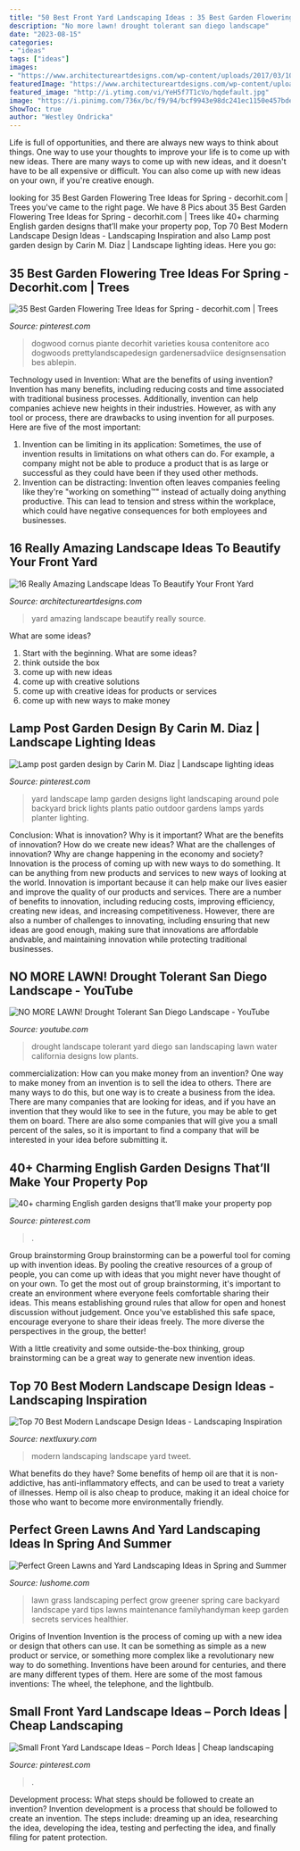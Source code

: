 ```yaml
---
title: "50 Best Front Yard Landscaping Ideas : 35 Best Garden Flowering Tree Ideas For Spring"
description: "No more lawn! drought tolerant san diego landscape"
date: "2023-08-15"
categories:
- "ideas"
tags: ["ideas"]
images:
- "https://www.architectureartdesigns.com/wp-content/uploads/2017/03/10-6-630x473.jpg"
featuredImage: "https://www.architectureartdesigns.com/wp-content/uploads/2017/03/10-6-630x473.jpg"
featured_image: "http://i.ytimg.com/vi/YeH5f7T1cVo/hqdefault.jpg"
image: "https://i.pinimg.com/736x/bc/f9/94/bcf9943e98dc241ec1150e457bde39c4.jpg"
ShowToc: true
author: "Westley Ondricka"
---
```



Life is full of opportunities, and there are always new ways to think about things. One way to use your thoughts to improve your life is to come up with new ideas. There are many ways to come up with new ideas, and it doesn't have to be all expensive or difficult. You can also come up with new ideas on your own, if you're creative enough.

	

		
looking for 35 Best Garden Flowering Tree Ideas for Spring - decorhit.com | Trees you've came to the right page. We have 8 Pics about 35 Best Garden Flowering Tree Ideas for Spring - decorhit.com | Trees like 40+ charming English garden designs that’ll make your property pop, Top 70 Best Modern Landscape Design Ideas - Landscaping Inspiration and also Lamp post garden design by Carin M. Diaz | Landscape lighting ideas. Here you go:
		
    
## 35 Best Garden Flowering Tree Ideas For Spring - Decorhit.com | Trees

<img loading=lazy src="https://i.pinimg.com/736x/ef/15/4d/ef154dc12f2ccb7b7e1a751e3b564310.jpg" onerror="this.onerror=null;this.src='https://tse1.mm.bing.net/th?id=OIP.kYw7GWZHTIAjn7oz50mh1gAAAA&amp;pid=15.1';" alt="35 Best Garden Flowering Tree Ideas for Spring - decorhit.com | Trees">

_Source: pinterest.com_

>dogwood cornus piante decorhit varieties kousa contenitore aco dogwoods prettylandscapedesign gardenersadviice designsensation bes ablepin. 

	

Technology used in Invention: What are the benefits of using invention?
Invention has many benefits, including reducing costs and time associated with traditional business processes. Additionally, invention can help companies achieve new heights in their industries. However, as with any tool or process, there are drawbacks to using invention for all purposes. Here are five of the most important: 
1) Invention can be limiting in its application: Sometimes, the use of invention results in limitations on what others can do. For example, a company might not be able to produce a product that is as large or successful as they could have been if they used other methods. 
2) Invention can be distracting: Invention often leaves companies feeling like they're "working on something™" instead of actually doing anything productive. This can lead to tension and stress within the workplace, which could have negative consequences for both employees and businesses.

    
## 16 Really Amazing Landscape Ideas To Beautify Your Front Yard

<img loading=lazy src="https://www.architectureartdesigns.com/wp-content/uploads/2017/03/10-6-630x473.jpg" onerror="this.onerror=null;this.src='https://tse2.mm.bing.net/th?id=OIP.R7ujoPpCAKaQj38wgGvO4AHaFj&amp;pid=15.1';" alt="16 Really Amazing Landscape Ideas To Beautify Your Front Yard">

_Source: architectureartdesigns.com_

>yard amazing landscape beautify really source. 

	

What are some ideas?
1. Start with the beginning. What are some ideas? 
2. think outside the box 
3. come up with new ideas 
4. come up with creative solutions 
5. come up with creative ideas for products or services 
6. come up with new ways to make money 

    
## Lamp Post Garden Design By Carin M. Diaz | Landscape Lighting Ideas

<img loading=lazy src="https://i.pinimg.com/736x/75/53/ab/7553ab8e6d05342290460dfecc763232--front-yards-garden-ideas.jpg" onerror="this.onerror=null;this.src='https://tse3.mm.bing.net/th?id=OIP.yMNO9G_WGsu95FHlANzfBQAAAA&amp;pid=15.1';" alt="Lamp post garden design by Carin M. Diaz | Landscape lighting ideas">

_Source: pinterest.com_

>yard landscape lamp garden designs light landscaping around pole backyard brick lights plants patio outdoor gardens lamps yards planter lighting. 

	

Conclusion: What is innovation? Why is it important? What are the benefits of innovation? How do we create new ideas? What are the challenges of innovation? Why are change happening in the economy and society?
Innovation is the process of coming up with new ways to do something. It can be anything from new products and services to new ways of looking at the world. Innovation is important because it can help make our lives easier and improve the quality of our products and services. There are a number of benefits to innovation, including reducing costs, improving efficiency, creating new ideas, and increasing competitiveness. However, there are also a number of challenges to innovating, including ensuring that new ideas are good enough, making sure that innovations are affordable andvable, and maintaining innovation while protecting traditional businesses.

    
## NO MORE LAWN! Drought Tolerant San Diego Landscape - YouTube

<img loading=lazy src="http://i.ytimg.com/vi/YeH5f7T1cVo/hqdefault.jpg" onerror="this.onerror=null;this.src='https://tse3.mm.bing.net/th?id=OIP.E23CDunUxxiGa3AwiQtpbQHaFj&amp;pid=15.1';" alt="NO MORE LAWN! Drought Tolerant San Diego Landscape - YouTube">

_Source: youtube.com_

>drought landscape tolerant yard diego san landscaping lawn water california designs low plants. 

	

commercialization: How can you make money from an invention?
One way to make money from an invention is to sell the idea to others. There are many ways to do this, but one way is to create a business from the idea. There are many companies that are looking for ideas, and if you have an invention that they would like to see in the future, you may be able to get them on board. There are also some companies that will give you a small percent of the sales, so it is important to find a company that will be interested in your idea before submitting it.

    
## 40+ Charming English Garden Designs That’ll Make Your Property Pop

<img loading=lazy src="https://i.pinimg.com/736x/bc/f9/94/bcf9943e98dc241ec1150e457bde39c4.jpg" onerror="this.onerror=null;this.src='https://tse2.mm.bing.net/th?id=OIP.W4C56JSckdjwNGGqZPiKIAHaJ2&amp;pid=15.1';" alt="40+ charming English garden designs that’ll make your property pop">

_Source: pinterest.com_

>. 

	

Group brainstorming
Group brainstorming can be a powerful tool for coming up with invention ideas. By pooling the creative resources of a group of people, you can come up with ideas that you might never have thought of on your own.
To get the most out of group brainstorming, it's important to create an environment where everyone feels comfortable sharing their ideas. This means establishing ground rules that allow for open and honest discussion without judgement. Once you've established this safe space, encourage everyone to share their ideas freely. The more diverse the perspectives in the group, the better!

With a little creativity and some outside-the-box thinking, group brainstorming can be a great way to generate new invention ideas.

    
## Top 70 Best Modern Landscape Design Ideas - Landscaping Inspiration

<img loading=lazy src="http://nextluxury.com/wp-content/uploads/modern-landscaping-ideas-for-front-yard.jpg" onerror="this.onerror=null;this.src='https://tse4.mm.bing.net/th?id=OIP.SaAULMcIZdvCy3ViSYdh2wHaLH&amp;pid=15.1';" alt="Top 70 Best Modern Landscape Design Ideas - Landscaping Inspiration">

_Source: nextluxury.com_

>modern landscaping landscape yard tweet. 

	

What benefits do they have?
Some benefits of hemp oil are that it is non-addictive, has anti-inflammatory effects, and can be used to treat a variety of illnesses. Hemp oil is also cheap to produce, making it an ideal choice for those who want to become more environmentally friendly.

    
## Perfect Green Lawns And Yard Landscaping Ideas In Spring And Summer

<img loading=lazy src="https://www.lushome.com/wp-content/uploads/2014/03/green-landscaping-ideas-backyard-designs-2.jpg" onerror="this.onerror=null;this.src='https://tse4.mm.bing.net/th?id=OIP.415fIMj3vCVZYCyZc_AxRwHaHa&amp;pid=15.1';" alt="Perfect Green Lawns and Yard Landscaping Ideas in Spring and Summer">

_Source: lushome.com_

>lawn grass landscaping perfect grow greener spring care backyard landscape yard tips lawns maintenance familyhandyman keep garden secrets services healthier. 

	

Origins of Invention
Invention is the process of coming up with a new idea or design that others can use. It can be something as simple as a new product or service, or something more complex like a revolutionary new way to do something. Inventions have been around for centuries, and there are many different types of them. Here are some of the most famous inventions: The wheel, the telephone, and the lightbulb.

    
## Small Front Yard Landscape Ideas – Porch Ideas | Cheap Landscaping

<img loading=lazy src="https://i.pinimg.com/736x/79/de/07/79de078ca556e8925d56a8119641ae35.jpg" onerror="this.onerror=null;this.src='https://tse2.mm.bing.net/th?id=OIP.a6hxaU0nM6mfb2I0jaf2KAHaJ3&amp;pid=15.1';" alt="Small Front Yard Landscape Ideas – Porch Ideas | Cheap landscaping">

_Source: pinterest.com_

>. 

	

Development process: What steps should be followed to create an invention?
Invention development is a process that should be followed to create an invention. The steps include: dreaming up an idea, researching the idea, developing the idea, testing and perfecting the idea, and finally filing for patent protection.

